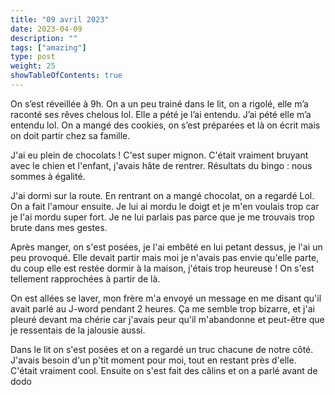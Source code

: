 ```yaml
---
title: "09 avril 2023"
date: 2023-04-09
description: ""
tags: ["amazing"]
type: post
weight: 25
showTableOfContents: true
---
```


On s’est réveillée à 9h. On a un peu trainé dans le lit, on a rigolé, elle m’a raconté ses rêves chelous lol. Elle a pété je l’ai entendu. J’ai pété elle m’a entendu lol. On a mangé des cookies, on s’est préparées et là on écrit mais on doit partir chez sa famille.

J'ai eu plein de chocolats ! C'est super mignon. C'était vraiment bruyant avec le chien et l'enfant, j'avais hâte de rentrer. Résultats du bingo : nous sommes à égalité.

J'ai dormi sur la route. En rentrant on a mangé chocolat, on a regardé Lol. On a fait l'amour ensuite. Je lui ai mordu le doigt et je m'en voulais trop car je l'ai mordu super fort. Je ne lui parlais pas parce que je me trouvais trop brute dans mes gestes.

Après manger, on s'est posées, je l'ai embêté en lui petant dessus, je l'ai un peu provoqué. Elle devait partir mais moi je n'avais pas envie qu'elle parte, du coup elle est restée dormir à la maison, j'étais trop heureuse ! On s'est tellement rapprochées à partir de là.

On est allées se laver, mon frère m'a envoyé un message en me disant qu'il avait parlé au J-word pendant 2 heures. Ça me semble trop bizarre, et j'ai pleuré devant ma chérie car j'avais peur qu'il m'abandonne et peut-être que je ressentais de la jalousie aussi.

Dans le lit on s'est posées et on a regardé un truc chacune de notre côté. J'avais besoin d'un p'tit moment pour moi, tout en restant près d'elle. C'était vraiment cool. Ensuite on s'est fait des câlins et on a parlé avant de dodo